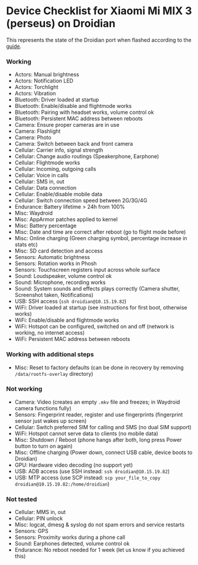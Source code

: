 # Device Checklist for Xiaomi Mi MIX 3 (perseus) on Droidian
This represents the state of the Droidian port when flashed according to the [guide](https://github.com/droidian-perseus/droidian-perseus-guide).
 
### Working
- Actors: Manual brightness
- Actors: Notification LED
- Actors: Torchlight
- Actors: Vibration
- Bluetooth: Driver loaded at startup
- Bluetooth: Enable/disable and flightmode works
- Bluetooth: Pairing with headset works, volume control ok
- Bluetooth: Persistent MAC address between reboots
- Camera: Ensure proper cameras are in use
- Camera: Flashlight
- Camera: Photo
- Camera: Switch between back and front camera
- Cellular: Carrier info, signal strength
- Cellular: Change audio routings (Speakerphone, Earphone)
- Cellular: Flightmode works
- Cellular: Incoming, outgoing calls
- Cellular: Voice in calls
- Cellular: SMS in, out
- Cellular: Data connection
- Cellular: Enable/disable mobile data
- Cellular: Switch connection speed between 2G/3G/4G
- Endurance: Battery lifetime > 24h from 100%
- Misc: Waydroid
- Misc: AppArmor patches applied to kernel
- Misc: Battery percentage
- Misc: Date and time are correct after reboot (go to flight mode before)
- Misc: Online charging (Green charging symbol, percentage increase in stats etc)
- Misc: SD card detection and access
- Sensors: Automatic brightness
- Sensors: Rotation works in Phosh
- Sensors: Touchscreen registers input across whole surface
- Sound: Loudspeaker, volume control ok
- Sound: Microphone, recording works
- Sound: System sounds and effects plays correctly (Camera shutter, Screenshot taken, Notifications)
- USB: SSH access (`ssh droidian@10.15.19.82`)
- WiFi: Driver loaded at startup (see instructions for first boot, otherwise works)
- WiFi: Enable/disable and flightmode works
- WiFi: Hotspot can be configured, switched on and off (network is working, no internet access)
- WiFi: Persistent MAC address between reboots

### Working with additional steps
- Misc: Reset to factory defaults (can be done in recovery by removing `/data/rootfs-overlay` directory)

### Not working
- Camera: Video (creates an empty `.mkv` file and freezes; in Waydroid camera functions fully)
- Sensors: Fingerprint reader, register and use fingerprints (fingerprint sensor just wakes up screen)
- Cellular: Switch preferred SIM for calling and SMS (no dual SIM support)
- WiFi: Hotspot cannot serve data to clients (no mobile data)
- Misc: Shutdown / Reboot (phone hangs after both, long press Power button to turn on again)
- Misc: Offline charging (Power down, connect USB cable, device boots to Droidian)
- GPU: Hardware video decoding (no support yet)
- USB: ADB access (use SSH instead: `ssh droidian@10.15.19.82`)
- USB: MTP access (use SCP instead: `scp your_file_to_copy droidian@10.15.19.82:/home/droidian`)

### Not tested
- Cellular: MMS in, out
- Cellular: PIN unlock
- Misc: logcat, dmesg & syslog do not spam errors and service restarts
- Sensors: GPS
- Sensors: Proximity works during a phone call
- Sound: Earphones detected, volume control ok
- Endurance: No reboot needed for 1 week (let us know if you achieved this)
